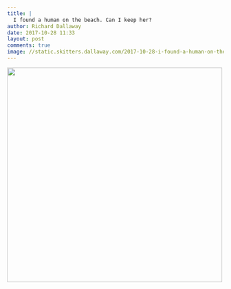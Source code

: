 ```yaml
---
title: |
  I found a human on the beach. Can I keep her?
author: Richard Dallaway
date: 2017-10-28 11:33
layout: post
comments: true
image: //static.skitters.dallaway.com/2017-10-28-i-found-a-human-on-the-beach--can-i-keep-her-thumb-1-IMG-3700.JPG
---
```


<div>
        <a href="//static.skitters.dallaway.com/2017-10-28-i-found-a-human-on-the-beach--can-i-keep-her-fullsize-1-IMG-3700.JPG">
          <img src="//static.skitters.dallaway.com/2017-10-28-i-found-a-human-on-the-beach--can-i-keep-her-thumb-1-IMG-3700.JPG" width="500" height="500"/>
        </a>
      </div>


  
      